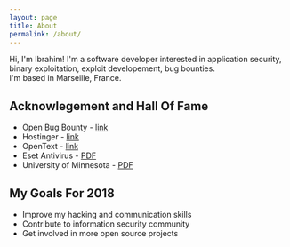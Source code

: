 ```yaml
---
layout: page
title: About
permalink: /about/
---
```


Hi, I'm Ibrahim! I'm a software developer interested in application security, binary exploitation, exploit developement, bug bounties.  
I'm based in Marseille, France. 

## Acknowlegement and Hall Of Fame 
- Open Bug Bounty - [link](https://www.openbugbounty.org/researchers/ibrahim_draidia/certificate/)
- Hostinger - [link](https://www.hostinger.com/wall-of-fame)
- OpenText - [link](https://www.opentext.com/who-we-are/copyright-information/security-acknowledgements )
- Eset Antivirus - [PDF](https://static.ibrahimdraidia.com/files/acknowledgements/2017/acknowledgement_ESET.pdf)
- University of Minnesota - [PDF](https://static.ibrahimdraidia.com/files/acknowledgements/2017/acknowledgement_university_of_minnesota.pdf)

## My Goals For 2018
- Improve my hacking and communication skills
- Contribute to information security community
- Get involved in more open source projects
